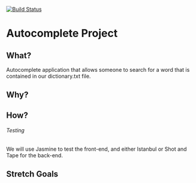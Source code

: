 [![Build Status](https://travis-ci.org/FloatingIntegers/autocomplete-app.svg?branch=master)](https://travis-ci.org/FloatingIntegers/autocomplete-app)

# Autocomplete Project

## What?
Autocomplete application that allows someone to search for a word that is contained in our dictionary.txt file.


## Why?



## How?


###### Testing
We will use Jasmine to test the front-end, and either Istanbul or Shot and Tape for the back-end.



## Stretch Goals
